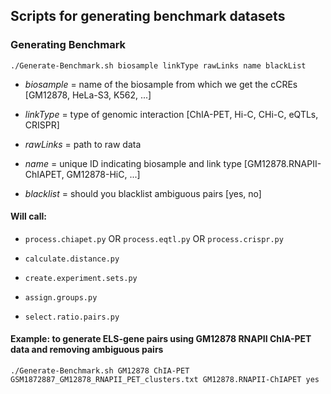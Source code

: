 ## Scripts for generating benchmark datasets

### Generating Benchmark

```
./Generate-Benchmark.sh biosample linkType rawLinks name blackList
```

* *biosample* = name of the biosample from which we get the cCREs [GM12878, HeLa-S3, K562, ...]

* *linkType* = type of genomic interaction [ChIA-PET, Hi-C, CHi-C, eQTLs, CRISPR]

* *rawLinks* = path to raw data

* *name* = unique ID indicating biosample and link type [GM12878.RNAPII-ChIAPET, GM12878-HiC, ...]

* *blacklist* = should you blacklist ambiguous pairs [yes, no]

#### Will call:

* `process.chiapet.py` OR `process.eqtl.py` OR `process.crispr.py`

* `calculate.distance.py`

* `create.experiment.sets.py`

* `assign.groups.py`

* `select.ratio.pairs.py`

#### Example: to generate ELS-gene pairs using GM12878 RNAPII ChIA-PET data and removing ambiguous pairs
```
./Generate-Benchmark.sh GM12878 ChIA-PET GSM1872887_GM12878_RNAPII_PET_clusters.txt GM12878.RNAPII-ChIAPET yes
```
